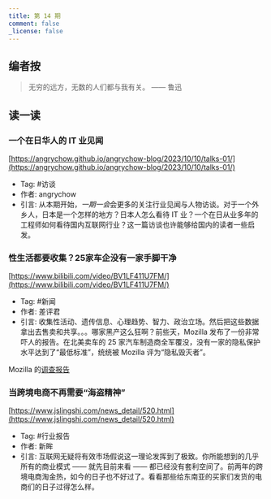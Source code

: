 ```yaml
---
title: 第 14 期
comment: false
_license: false
---
```


## 编者按

> 无穷的远方，无数的人们都与我有关。
>    —— 鲁迅

## 读一读

### 一个在日华人的 IT 业见闻

[https://angrychow.github.io/angrychow-blog/2023/10/10/talks-01/](https://angrychow.github.io/angrychow-blog/2023/10/10/talks-01/)

- Tag: #访谈
- 作者: angrychow
- 引言: 从本期开始，*一期一会*会更多的关注行业见闻与人物访谈。对于一个外乡人，日本是一个怎样的地方？日本人怎么看待 IT 业？一个在日从业多年的工程师如何看待国内互联网行业？这一篇访谈也许能够给国内的读者一些启发。

### 性生活都要收集？25家车企没有一家手脚干净

[https://www.bilibili.com/video/BV1LF411U7FM/](https://www.bilibili.com/video/BV1LF411U7FM/)

- Tag: #新闻
- 作者: 差评君
- 引言: 收集性活动、遗传信息、心理趋势、智力、政治立场。然后把这些数据拿出去售卖和共享。。。哪家黑产这么狂啊？前些天，Mozilla 发布了一份非常吓人的报告。在北美卖车的 25 家汽车制造商全军覆没，没有一家的隐私保护水平达到了“最低标准”，统统被 Mozilla 评为“隐私毁灭者”。

Mozilla 的[调查报告](https://foundation.mozilla.org/en/privacynotincluded/articles/its-official-cars-are-the-worst-product-category-we-have-ever-reviewed-for-privacy/)

### 当跨境电商不再需要“海盗精神”

[https://www.jslingshi.com/news_detail/520.html](https://www.jslingshi.com/news_detail/520.html)

- Tag: #行业报告
- 作者: 新眸
- 引言: 互联网无疑将有效市场假说这一理论发挥到了极致。你所能想到的几乎所有的商业模式 —— 就先目前来看 —— 都已经没有套利空间了。前两年的跨境电商淘金热，如今的日子也不好过了。看看那些给东南亚的买家们发货的电商们的日子过得怎么样。